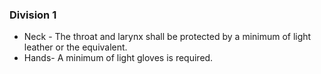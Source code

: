 ### Division 1
* Neck - The throat and larynx shall be protected by a minimum of light leather or the equivalent.
* Hands- A minimum of light gloves is required.


